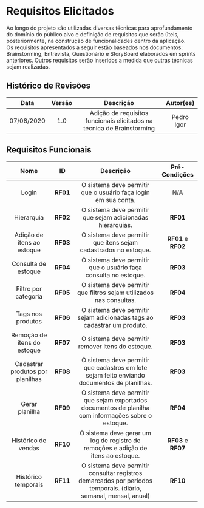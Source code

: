 # Requisitos Elicitados

Ao longo do projeto são utilizadas diversas técnicas para aprofundamento do domínio do público alvo e definição de requisitos que serão úteis, posteriormente, na construção de funcionalidades dentro da aplicação.<br>
Os requisitos apresentados a seguir estão baseados nos documentos: Brainstorming, Entrevista, Questionário e StoryBoard elaborados em sprints anteriores. Outros requisitos serão inseridos a medida que outras técnicas sejam realizadas.<br>

## Histórico de Revisões
|    Data    | Versão |         Descrição         |           Autor(es)            |
| :--------: | :----: | :-----------------------: | :----------------------------: |
| 07/08/2020 |  1.0   | Adição de requisitos funcionais elicitados na técnica de Brainstorming | Pedro Igor |

## Requisitos Funcionais
|    Nome   |  ID | Descrição |          Pré-Condições       |
| :-------: | :--:| :-------: | :--------------------------: |
| Login   | **RF01** | O sistema deve permitir que o usuário faça login em sua conta. | N/A |
| Hierarquia | **RF02** | O sistema deve permitir que sejam adicionadas hierarquias. | **RF01** |
| Adição de itens ao estoque | **RF03** | O sistema deve permitir que itens sejam cadastrados no estoque. | **RF01** e **RF02**|
| Consulta de estoque | **RF04** | O sistema deve permitir que o usuário faça consulta no estoque. | **RF03** |
| Filtro por categoria | **RF05** | O sistema deve permitir que filtros sejam utilizados nas consultas. | **RF04** |
| Tags nos produtos | **RF06** | O sistema deve permitir sejam adicionadas tags ao cadastrar um produto. | **RF03** |
| Remoção de itens do estoque | **RF07** | O sistema deve permitir remover itens do estoque. | **RF03** |
| Cadastrar produtos por planilhas | **RF08** | O sistema deve permitir que cadastros em lote sejam feito enviando documentos de planilhas. | **RF03** |
| Gerar planilha | **RF09** | O sistema deve permitir que sejam exportados documentos de planilha com informações sobre o estoque. | **RF04** |
| Histórico de vendas | **RF10** | O sistema deve gerar um log de registro de remoções e adição de itens ao estoque. | **RF03** e **RF07** |
| Histórico temporais | **RF11** | O sistema deve permitir consultar registros demarcados por períodos temporais. (diário, semanal, mensal, anual) | **RF10**|